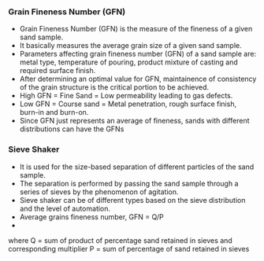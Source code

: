 ### Grain Fineness Number (GFN)
* Grain Fineness Number (GFN) is the measure of the fineness of a given sand sample.
* It basically measures the average grain size of a given sand sample.
* Parameters affecting grain fineness number (GFN) of a sand sample are: metal type, temperature of pouring, product mixture of casting and required surface finish.
* After determining an optimal value for GFN, maintainence of consistency of the grain structure is the critical portion to be achieved.
* High GFN = Fine Sand = Low permeability leading to gas defects.
* Low GFN = Course sand = Metal penetration, rough surface finish, burn-in and burn-on.
* Since GFN just represents an average of fineness, sands with different distributions can have the GFNs

### Sieve Shaker
* It is used for the size-based separation of different particles of the sand sample.
* The separation is performed by passing the sand sample through a series of sieves by the phenomenon of agitation.
* Sieve shaker can be of different types based on the sieve distribution and the level of automation.
* Average grains fineness number, GFN = Q/P
* 
where Q = sum of product of percentage sand retained in sieves and corresponding multiplier
P = sum of percentage of sand retained in sieves
